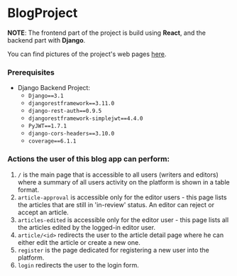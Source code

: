 # BlogProject

**NOTE**: The frontend part of the project is build using <strong>React</strong>, and the backend part with <strong>Django</strong>.

You can find pictures of the project's web pages [here](https://github.com/AnaMaria2019/BlogProject/tree/master/pictures).

### Prerequisites

* Django Backend Project:
  * `Django==3.1`
  * `djangorestframework==3.11.0`
  * `django-rest-auth==0.9.5`
  * `djangorestframework-simplejwt==4.4.0`
  * `PyJWT==1.7.1`
  * `django-cors-headers==3.10.0`
  * `coverage==6.1.1`


### Actions the user of this blog app can perform:

1. `/` is the main page that is accessible to all users (writers and editors) where a summary of all users activity on the platform is shown in a table format.
2. `article-approval` is accessible only for the editor users - this page lists the articles that are still in 'in-review' status. An editor can reject or accept an article.
3. `articles-edited` is accessible only for the editor user - this page lists all the articles edited by the logged-in editor user.
4. `article/<id>` redirects the user to the article detail page where he can either edit the article or create a new one.
5. `register` is the page dedicated for registering a new user into the platform.
6. `login` redirects the user to the login form.
